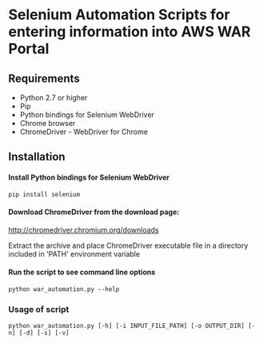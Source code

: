 Selenium Automation Scripts for entering information into AWS WAR Portal
================

Requirements
------------

* Python 2.7 or higher
* Pip
* Python bindings for Selenium WebDriver
* Chrome browser
* ChromeDriver - WebDriver for Chrome

Installation
------------

#### Install Python bindings for Selenium WebDriver
`pip install selenium`

#### Download ChromeDriver from the download page:
http://chromedriver.chromium.org/downloads

Extract the archive and place ChromeDriver executable file in a directory included in 'PATH' environment variable


#### Run the script to see command line options

`python war_automation.py --help`

### Usage of script

`python war_automation.py [-h] [-i INPUT_FILE_PATH] [-o OUTPUT_DIR] [-n] [-d]
                         [-s] [-v]`
